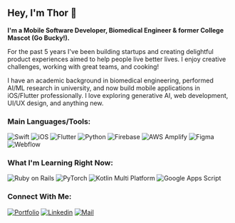 ## Hey, I'm Thor 👋



**I'm a Mobile Software Developer, Biomedical Engineer & former College Mascot (Go Bucky!).**

For the past 5 years I've been building startups and creating delightful product experiences aimed to help people live better lives. I enjoy creative challenges, working with great teams, and cooking!

I have an academic background in biomedical engineering, performed AI/ML research in university, and now build mobile applications in iOS/Flutter professionally. I love exploring generative AI, web development, UI/UX design, and anything new.

### Main Languages/Tools:

![Swift](https://img.shields.io/badge/Swift-F05138?style=flastic&logo=Swift&logoColor=white)
![iOS](https://img.shields.io/badge/iOS-000000?style=flastic&logo=Apple&logoColor=white)
![Flutter](https://img.shields.io/badge/Flutter-02569B?style=flastic&logo=Flutter&logoColor=white)
![Python](https://img.shields.io/badge/Python-3776AB?style=flastic&logo=Python&logoColor=white)
![Firebase](https://img.shields.io/badge/Firebase-DD2C00?style=flastic&logo=Firebase&logoColor=white)
![AWS Amplify](https://img.shields.io/badge/AWS%20Amplify-FF9900?style=flastic&logo=AWS%20Amplify&logoColor=white)
![Figma](https://img.shields.io/badge/Figma-F24E1E?style=flastic&logo=Figma&logoColor=white)
![Webflow](https://img.shields.io/badge/Webflow-146EF5?style=flastic&logo=Webflow&logoColor=white)


### What I'm Learning Right Now:
![Ruby on Rails](https://img.shields.io/badge/Ruby%20on%20Rails-D30001?style=flastic&logo=Ruby%20on%20Rails&logoColor=white)
![PyTorch](https://img.shields.io/badge/PyTorch-EE4C2C?style=flastic&logo=PyTorch&logoColor=white)
![Kotlin Multi Platform](https://img.shields.io/badge/Kotlin%20Multiplatform-7F52FF?style=flastic&logo=Kotlin&logoColor=white)
![Google Apps Script](https://img.shields.io/badge/Google%20Apps%20Scripts-4285F4?style=flastic&logo=Google%20Apps%20Script&logoColor=white)

### Connect With Me:

[![Portfolio](https://img.shields.io/badge/Portfolio-333333?style=for-the-badge&logo=About.me&logoColor=white)](https://www.thorlarson.me)
[![Linkedin](https://img.shields.io/badge/LinkedIn-0077B5?style=for-the-badge&logo=linkedin&logoColor=white)](https://www.linkedin.com/in/thorjlarson/)
[![Mail](https://img.shields.io/badge/Gmail-D14836?style=for-the-badge&logo=gmail&logoColor=white)](mailto:thor.jlarson@gmail.com)
